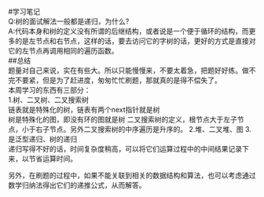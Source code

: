 #学习笔记  
Q:树的面试解法一般都是递归，为什么?  
A:代码本身和树的定义没有所谓的后继结构，或者说是一个便于循环的结构，而更多的是左节点和右节点，这样的话，要去访问它的字树的话，更好的方式是直接对它的左节点再调用相同的遍历函数。  
##总结  
题量对自己来说，实在有些大。所以只能慢慢来，不要太着急，把题好好练。做不完不要紧，但是为了赶进度，匆匆忙忙刷题，那就真的是得不偿失了。  
本周学习的东西有三部分：  
1.树、二叉树、二叉搜索树  
链表就是特殊化的树，链表有两个next指针就是树  
树是特殊化的图，即没有环的图就是树
二叉搜索树的定义，根节点大于左子节点，小于右子节点。另外二叉搜索树的中序遍历是升序的。
2.堆、二叉堆、图
3.是泛型递归、树的递归  
递归写得不好的话，时间复杂度稍高，可以将它们运算过程中的中间结果记录下来，以节省运算时间。  

另外，在刷题的过程中，如果不能关联到相关的数据结构和算法，也可以考虑通过数学归纳法得出它们的递推公式，从而解答。 

